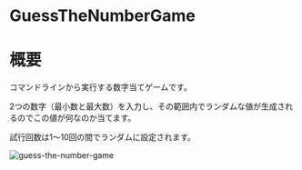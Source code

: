 # GuessTheNumberGame

# 概要

コマンドラインから実行する数字当てゲームです。

2つの数字（最小数と最大数）を入力し、その範囲内でランダムな値が生成されるのでこの値が何なのか当てます。

試行回数は1～10回の間でランダムに設定されます。

![guess-the-number-game](https://github.com/shimanamisan/recoursion-backend-project-for-php/assets/49751604/49903ad0-9bd4-4ae1-bb01-88c40cdd0c95)
